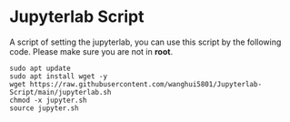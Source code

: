 # Jupyterlab Script

A script of setting the jupyterlab, you can use this script by the following code. Please make sure you are not in **root**.

```shell
sudo apt update
sudo apt install wget -y
wget https://raw.githubusercontent.com/wanghui5801/Jupyterlab-Script/main/jupyterlab.sh
chmod -x jupyter.sh
source jupyter.sh
```
